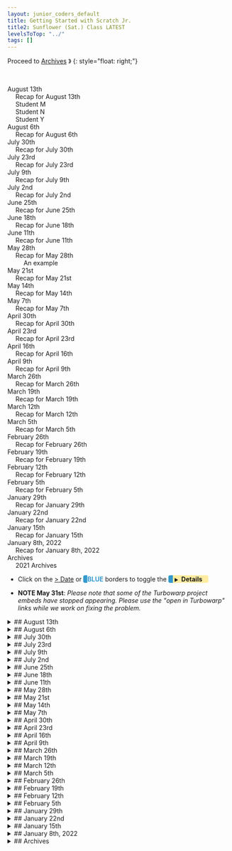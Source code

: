 ```yaml
---
layout: junior_coders_default
title: Getting Started with Scratch Jr.
title2: Sunflower (Sat.) Class LATEST
levelsToTop: "../"
tags: []
---
```


Proceed to [Archives](./SunflowerClassNotes-Archives2021.html) 》 
{: style="float: right;"}

<br clear="both">

<div id="toc">

<!-- TOC -->

* [August 13th](#august-13th)
  * [Recap for August 13th](#recap-for-august-13th)
  * [Student M](#student-m)
  * [Student N](#student-n)
  * [Student Y](#student-y)
* [August 6th](#august-6th)
  * [Recap for August 6th](#recap-for-august-6th)
* [July 30th](#july-30th)
  * [Recap for July 30th](#recap-for-july-30th)
* [July 23rd](#july-23rd)
  * [Recap for July 23rd](#recap-for-july-23rd)
* [July 9th](#july-9th)
  * [Recap for  July 9th](#recap-for--july-9th)
* [July 2nd](#july-2nd)
  * [Recap for July 2nd](#recap-for-july-2nd)
* [June 25th](#june-25th)
  * [Recap for June 25th](#recap-for-june-25th)
* [June 18th](#june-18th)
  * [Recap for June 18th](#recap-for-june-18th)
* [June 11th](#june-11th)
  * [Recap for June 11th](#recap-for-june-11th)
* [May 28th](#may-28th)
  * [Recap for May 28th](#recap-for-may-28th)
    * [An example](#an-example)
* [May 21st](#may-21st)
  * [Recap for May 21st](#recap-for-may-21st)
* [May 14th](#may-14th)
  * [Recap for May 14th](#recap-for-may-14th)
* [May 7th](#may-7th)
  * [Recap for May 7th](#recap-for-may-7th)
* [April 30th](#april-30th)
  * [Recap for April 30th](#recap-for-april-30th)
* [April 23rd](#april-23rd)
  * [Recap for April 23rd](#recap-for-april-23rd)
* [April 16th](#april-16th)
  * [Recap for April 16th](#recap-for-april-16th)
* [April 9th](#april-9th)
  * [Recap for April 9th](#recap-for-april-9th)
* [March 26th](#march-26th)
  * [Recap for March 26th](#recap-for-march-26th)
* [March 19th](#march-19th)
  * [Recap for March 19th](#recap-for-march-19th)
* [March 12th](#march-12th)
  * [Recap for March 12th](#recap-for-march-12th)
* [March 5th](#march-5th)
  * [Recap for March 5th](#recap-for-march-5th)
* [February 26th](#february-26th)
  * [Recap for February 26th](#recap-for-february-26th)
* [February 19th](#february-19th)
  * [Recap for February 19th](#recap-for-february-19th)
* [February 12th](#february-12th)
  * [Recap for February 12th](#recap-for-february-12th)
* [February 5th](#february-5th)
  * [Recap for February 5th](#recap-for-february-5th)
* [January 29th](#january-29th)
  * [Recap for January 29th](#recap-for-january-29th)
* [January 22nd](#january-22nd)
  * [Recap for January 22nd](#recap-for-january-22nd)
* [January 15th](#january-15th)
  * [Recap for January 15th](#recap-for-january-15th)
* [January 8th, 2022](#january-8th-2022)
  * [Recap for January 8th, 2022](#recap-for-january-8th-2022)
* [Archives](#archives)
  * [2021 Archives](#2021-archives)

<!-- /TOC -->

</div>



-   Click on the [> Date]() or <span style="color: #3399cc;  border-left: 9px solid #3399cc!important;border-radius: 4px 4px; font-weight: bold">BLUE</span> borders to toggle the <span style="background-color:#ffeca0; border-left: 10px solid #3399cc !important;border-radius: 4px 4px;"><b> &nbsp;<span style="font-size: 70%">▶︎</span>&nbsp;&nbsp;Details&nbsp;&nbsp;&nbsp;&nbsp;</b></span>

* **NOTE May 31st**: *Please note that some of the Turbowarp project embeds have stopped appearing. Please use the "open in Turbowarp" links while we work on fixing the problem.*


<details markdown=1>
<summary markdown=1>## August 13th
</summary>

## August 13th

### Recap for August 13th

### Student M
Following code I suggested to him, Student M worked hard on creating his Earth Project. Though he may not understand all of the code, having him put the code in himself familiarizes him with the blocks and GUI, and his understanding is growing.



* He added broadcast and waits for:
  * initialize 
  * get initialize values
  * show initial game screen
  * start game


```
when @greenFlag clicked
broadcast [initialize v] and wait
broadcast [get initial values v] and wait
broadcast [show initial game screen v] and wait
broadcast [start game v] and wait
```
{: .msb} 

* He created a new draw routine. This replaces the old one because using if mouse down is better than if not mouse down. We also made it draw only on left part of screen

```
when I receive [start game v]
set pen size to (10)
forever
    if <(CURRENT BUTTON) = [1]> then
        if <<mouse down?> and <(mouse x) < [120]>> then
            go to [mouse-pointer v]
            pen down
            repeat until <not <<mouse down?> and <(mouse x) < [120]>>>
                go to [mouse-pointer v]
            end
            pen up
        end
    end
end
```
{: .msb} 




* Lastly, we initialized the variables that will store how much drawing has been done in each quadrant of the screen. 

```
when I receive [initialize v]
hide variable [CURRENT BUTTON v]
set [CURRENT BUTTON v] to [0]
set [DRAWN v] to [0]
set [QUAD1 v] to [0]
set [QUAD1 FULL v] to [0]
set [QUAD2 v] to [0]
set [QUAD2 FULL v] to [0]
set [QUAD3 v] to [0]
set [QUAD3 FULL v] to [0]
set [QUAD4 v] to [0]
set [QUAD4 FULL v] to [0]
set [RESULT v] to [0]
```
{: .msb} 

{% include zakviewer.html Name="2022-08-13 Earth" ID="https://scratch.mit.edu/projects/718111243/" caption="" %}


### Student N




{% include zakviewer.html Name="2022-08-13 Flappy Abu with instructions" ID="https://scratch.mit.edu/projects/712848541/" caption="Student N finished adding code for his pipes. Now they disappear when we reach the end of the screen. He also added a game over routine." %}

### Student Y

{% include zakviewer.html Name="2022-08-13 Untitled-239" ID="https://scratch.mit.edu/projects/719819087/" caption="
Student Y was stuck because his bullets wouldn't stop when he stoppped pressing the space bar. We fixed it by adding a wait until not space key pressed, and it worked like a charm. He spend the rest of class looking for and creating characters to add for his project.

```
when [space v] key pressed
create clone of [myself v]
wait until <not <key [space v] pressed?>>
broadcast [delete clone v]

when I receive [delete clone v]
delete this clone
```
{: .msb}

<span>" %}


</details>

<details markdown=1>
<summary markdown=1>## August 6th
</summary>

## August 6th

### Recap for August 6th

Student M and I did futher troubleshooting of his Showcase Earth project. 

{% include imgur.html title="" ID="https://i.imgur.com/aNNDuyr.png" caption="His main task today was to break up the earth sprite into sections. I showed him a trick involving covering the earth costume earth in squares (the purple costume) and selectively deleting one part at a time, then using a bitmap fill to erase the squares, leaving only the chosen section behind." width="" height="" spacer="" %}

Student Y started a new potential showcase project. He made a storyboard and we talked about some of the details. He began coding and I showed him how to make the bullets go to the end of the gun and fire in the right direction. 

{% include imgur.html title="" ID="https://i.imgur.com/gsLfkOX.png" caption="This involved learning about rotation styles as well using some go to, sensing, and movement blocks to get them pointing in the right direction." width="" height="" spacer="" %}

</details>

<details markdown=1>
<summary markdown=1>## July 30th
</summary>

## July 30th

### Recap for July 30th

{% include zakviewer.html Name="2022 8 2 Untitled-55 on Scratch" ID="https://scratch.mit.edu/projects/718111243/" caption="Student M and I discussed his project for the Fall Showcase and he came up with an idea about destroying the Earth with various tools. He then coded a mockup, where you can 'slice' the Earth by pressing the mouse down and dragging across the earth. He worked hard and for him this was a good introduction to using the pen tool." %}




</details>


<details markdown=1>
<summary markdown=1>## July 23rd
</summary>

## July 23rd 

### Recap for July 23rd


{% include zakviewer.html Name="2022-07-27 Untitled-139 on Scratch" ID="https://scratch.mit.edu/projects/592280068/" caption="Student Y began making project about going to school have haiving to. Cleverly he also added a timer that is triggered my 5 seconds increments the timer." %}


{% include zakviewer.html Name="2022-07-27 Untitled-54 on Scratch" ID="https://scratch.mit.edu/projects/716423763/" caption="Student M began working on a Demon Slayer themed fighting game. He imported and drew some characters and we talked about how the game would work." %}


{% include zakviewer.html Name="2022-07-27 2022 07 09 Flappy Abu with instructions on Scratch" ID="https://scratch.mit.edu/projects/712848541/" caption="Student N made the moving pipes for his Flappy Abu project based on the template code I gave him. He invented some clever pipes for the project.  " %}

{% include zakviewer.html Name="2022-07-27 Untitled-117 on Scratch" ID="https://scratch.mit.edu/projects/716424622/" caption="Student N also played around with Motion and Looks blocks to make this cute project." %}




</details>




<details markdown=1>
<summary markdown=1>## July 9th
</summary>

## July 9th

### Recap for  July 9th


Today students worked on their individual projects.

Templates
  : After designing their projects last week, this week I gave them text templates to follow. These templates consist of instructions for coding their project, such as: 

```
when I receive [start v]
wait (1) seconds
repeat (10)
    change size by (-9)
end
```

which they read and convert into code:

```
when I receive [start v]
wait (1) seconds
repeat (10)
    change size by (-9)
end
```
{: .msb}

After some trial and error the kids this week demonstrated that they are beginning to understand this process and are becoming familiar with the various blocks and their locations, even if they don't fully understand how to use them. As the project is further developed though they will begin to understand what the actual function of each block is. 

Demos
  : The projects are still being finished, but below are samples of the end goal. Student N and A are making essentially the same game, Flappy Bird type games. Their templates are almost identical. Today they coded the up and down movement of their main character, but there are some mistakes we need to fix. Student M is making a "Cannonball" project.

* Student N
{% include zakviewer.html Name="2022 07 09 Student N Flappy Abu" ID="https://scratch.mit.edu/projects/712796107/" caption="In Student N's case the main character is falling as objects come to him from the right." %}

* Student Y 
{% include zakviewer.html Name="2022 7 10 rocket with directions" ID="https://scratch.mit.edu/projects/712848890/" caption="Student A is controlling his ship to shoot at objects coming from the left. " %}

* Student M
{% include zakviewer.html Name="2022 7 10 Cannon" ID="https://scratch.mit.edu/projects/712860478/" caption="Today Student M coded 'markers' that come out of the cannon, showing the path of the cannonball." %}





</details>




<details markdown=1>
<summary markdown=1>## July 2nd
</summary>

## July 2nd

### Recap for July 2nd


  
{% include zakviewer.html Name="2022-07-04 Scratch Project on Scratch" ID="https://scratch.mit.edu/projects/711043289/" caption="Student M wanted to make a Cannonball remix. and he started to make characters for it. Chose some kimetsu no yaiba characters and removed the background using pixlr. We imported a gif of a 'special technique' for the character to use. To go to the next step, I walked him through the steps of making a storyboard." %}

{% include imgur.html title="" ID="https://i.imgur.com/aGvWbbD.png" caption="I showed him how to create animation using repeat and next costume. " width="" height="" spacer="" %}


{% include zakviewer.html Name="2022-07-02 Flappy Abu" ID="https://scratch.mit.edu/projects/706813485/" caption="Student N started to make a flappy Abu project. He started to write a storyboard for it and we discussed how the project would behave." %}

{% include zakviewer.html Name="2022-07-04 Untitled-112 on Scratch" ID="https://scratch.mit.edu/projects/711035320/" caption="This is a part of another project He and Student Y both started. I also helped him center his costume so the rotation would work on this project. (press right arrow)" %}

{% include zakviewer.html Name="2022-07-04 Untitled-227 on Scratch" ID="https://scratch.mit.edu/projects/711034916/" caption="This is student Y's version." %}

Student Y made a storyboard for his game

{% include zakviewer.html Name="2022-07-04 rocket on Scratch" ID="https://scratch.mit.edu/projects/694288327/" caption="Student Y made the beginnings of a space shooter game. We also made a storyboard for it." %}


{% include imgur.html title="" ID="https://i.imgur.com/zHedVvG.jpg"  caption="" width="" height="" spacer="" %}

{% include imgur.html title="" ID="https://i.imgur.com/hOPrLO2.jpg" caption="" width="" height="" spacer="" %}

{% include imgur.html title="" ID="https://i.imgur.com/mtlUTND.jpg" caption="" width="" height="" spacer="" %}




</details>





<details markdown=1>
<summary markdown=1>## June 25th
</summary>

## June 25th

### Recap for June 25th


{% include zakviewer.html Name="2022 06 25 Student Y fighting game" ID="https://scratch.mit.edu/projects/709947473/" caption=" Student Y made quite a bit of progress in his fighting game this week. He learned how to use the 'key pressed - key pressed' trick to make characters move:

```
change y by ((10) * (<key [up arrow v] pressed?> - <key [down arrow v] pressed?>))
```
{: .msb} 



We also added a simple form of gravity.

```
if <touching [g v]?> then
    switch costume to [costume1 v]
    repeat until <not <touching [g v]?>>
        change y by (1)
    end
end
```
{: .msb} 


```
if <touching [g v]?> then
        switch costume to [costume1 v]
    end
    pull up ::custom
end
```
{: .msb} 


He used traditional when left arrow blocks to change the costumes:

```
when [left arrow v] key pressed
switch costume to [costume5 v]

when [up arrow v] key pressed
switch costume to [costume2 v]

when [down arrow v] key pressed
switch costume to [costume3 v]

when [right arrow v] key pressed
switch costume to [costume4 v]
```
{: .msb} 


<span>" %}
 

{% include zakviewer.html Name="2022-06-29 Untitled-53 on Scratch" ID="https://scratch.mit.edu/projects/708984622/" caption="Student M struggled to come up with a project idea, but in the end settled for modifying an FNF style music game. Hopefully he will continue it next week." %}

 {% include zakviewer.html Name="2022-06-25 Student N Fighting" ID="https://scratch.mit.edu/projects/706614788/" caption="Student N Continued work on his fighting game. He continues to demonstrate mastery of using broadcasts to initiate actions and even chaining broadasts. Interestingly he made one character speak by using the costumes instead of a say block. This allows for more artistic effects." %}
 
 
</details>


<details markdown=1>
<summary markdown=1>## June 18th
</summary>

## June 18th

### Recap for June 18th

The students came in very excited today discussing a new idea for an adventure project. It took on many forms.

{% include zakviewer.html Name="2022 6 18 Student N Super Animals Demo on Scratch" ID="https://scratch.mit.edu/projects/706788481/" caption="Studnet N's version is called 'Super Animals Demo'. One area he needed helped with was making the play button flash. After adding waits he spend some time adjusting it to look just right. " %}

{% include zakviewer.html Name="2022-06-18 Student Y" ID="https://scratch.mit.edu/projects/639424698/" caption="StudentY's challenge was making his superhero fly. He added when arrow clicked blocks, but then he found that the costume changed in size in each direction. This was because his sprites were different sizes. I showed him how to resize a sprite: we set up a hit box exactly the size of the superhero's body, and then we used onion-skinning and the alt key to resize each costume so it fit inside the hitbox." %}

{% include zakviewer.html Name="2022-06-17 Student M " ID="https://scratch.mit.edu/projects/706614887/" caption="Student M worked on making the background change when the play key was pressed using the switch backdrop block." %}

{% include zakviewer.html Name="2022-06-19 Untitled-51 on Scratch" ID="https://scratch.mit.edu/projects/706630382/" caption="He also worked on what I believe will be his title screen." %}


Student S finished her Mother-Daughter story. She became very good at using the wait block to make events happen at the right time, and also at using the grid to control how far characters move and also and setting up the block sequence so that actions take place in the right order.


</details>


<details markdown=1>
<summary markdown=1>## June 11th
</summary>

## June 11th

### Recap for June 11th

Student Y and N made a Find the Mistakes project toghether. They made the basic project by themselves, including the play button and creating and showing the basic images. 


{% include zakviewer.html Name="2022-06-12 Untitled-221" ID="https://scratch.mit.edu/projects/703961218/" caption="He I showed him how to make separate sprites for the mistakes to detect the clicks. He added text-to-speech effects." %}

{% include zakviewer.html Name="2022-06-12 Untitled-106 on Scratch" ID="https://scratch.mit.edu/projects/703961339/" caption="He also included text to speech." %}



Student M said he was feeling tired and mostly played games and worked a little on some old projects of his, though I am not sure which.


</details>



<details markdown=1>
<summary markdown=1>## May 28th
</summary>

## May 28th



### Recap for May 28th

Today students continued their projects from last week. Again I provided a template for the kids to follow. One goal was for them to be able to translate the description of the block into the actual block, for example:

* creating the variables (of the right type, for all sprites or this sprite only) when these don't exist
* using operators to create complex conditionals like `< < (variable) > (0) > or < (variable) < (0) > >`{: .msb} for if, repeat, and wait until blocks
* creating and calling custom blocks

Using a template allows me to give them a basic familiarity with the form and implemetation of different blocks even as they have yet to fully understand their function.

#### An example

```
when I start as a clone
code: [custom: choose, show order and time]::custom
 choose, show order and time::custom
code: [glide 2 secs to 0 50]::custom
glide (2) secs to x: (0) y: (50)
code: [custom: start clock]::custom
 start clock::custom
code: [wait until < < {CLOCK} < 0> or <{order filled} > 0 > >]::custom
wait until <<(CLOCK) < [0]> or <(order filled) > [0]>>
code:  [custom:  either time's up or order flled go home]::custom
  either time's up or order flled go home::custom
code:  [set {ORDER FINISHED} to 1]::custom
set [ORDER FINISHED v] to [1]
code:  [delete this clone]::custom
delete this clone
```
{: .msb}

{% include zakviewer.html Name="Student N Restaurant Game 2022 05 28 on Scratch" ID="https://scratch.mit.edu/projects/690420508/" caption="" %}

{% include zakviewer.html Name="Student Y Restaurant game 2022 05 28" ID="https://scratch.mit.edu/projects/697770006/" caption="" %}

{% include zakviewer.html Name="Student M Minecraft Clicker" ID="https://scratch.mit.edu/projects/686601606/" caption="" %}

</details>



<details markdown=1>
<summary markdown=1>## May 21st
</summary>

## May 21st

### Recap for May 21st

Today kids did a great job and made lots of progress, especially in perseverance when faced with challenges or failed attempts. The goal at this point is more to give them basic familiarity with a range of blocks and concepts and finding and setting up blocks, even if they are not fully grasping every concept. They are mostly still following my lead.  That said, they have been moving more quickly lately and are gaining comfort and ease with the scratch user interface. 

Today I showed the students how to resize their costumes. One concept for them to grasp was that dragging a corner/side changes the size keeping the opposite corner/side fixed. Using the alt key keeps the center fixed. I also gave them a first taste of creating and working with lists, and about the difference between for this sprite only and for all sprites for variables and lists.


{% include zakviewer.html Name="2022-05-21 Student N" ID="https://scratch.mit.edu/projects/690420508/" caption="Student N was able to reach the stage where his menu items (apple, cake, etc.) appear on the counter." %}

{% include zakviewer.html Name="2022-05-21 Student Y" ID="https://scratch.mit.edu/projects/686601452/" caption="Student Y still needs to fill his lists for the project to work." %}


{% include imgur.html title="" ID="https://i.imgur.com/dREL1eR.png" caption="With Student M I gave him a brief description of each block (red), and he filled it in. This method worked well with him, and he was relatively diligent in making progress." width="" height="" spacer="" %}


{% include zakviewer.html Name="2022-05-21 Minecraft Clicker" ID="https://scratch.mit.edu/projects/686601606/" caption="Today he mostly added variables that will be used later." %}

</details>


<details markdown=1>
<summary markdown=1>## May 14th
</summary>

## May 14th

### Recap for May 14th




{% include imgur.html title="" ID="https://i.imgur.com/9xBdEHB.png" caption="Students Y and N began work on a restaurant project. They initialized the project, added a list with a menu of the possible orders, and began working on making the customer come out. They stayed focused and soon they will have an initial working project." width="" height="" spacer="" %}


{% include zakviewer.html Name="2022-05-14 Student Y" ID="https://scratch.mit.edu/projects/686601452/" caption="" %}

{% include zakviewer.html Name="2022-05-14 Student N" ID="https://scratch.mit.edu/projects/690420508/" caption="" %}


{% include imgur.html title="" ID="https://i.imgur.com/hhDt4Ny.png" caption="Using a pick random block, Student M made a different minecraft block appear each time we start the project. " width="" height="" spacer="" %}



{% include zakviewer.html Name="2022-05-14 Untitled-48 on Scratch" ID="https://scratch.mit.edu/projects/686601606/" caption="This will be the start of a Minecraft Clicker game." %}

</details>

<details markdown=1>
<summary markdown=1>## May 7th
</summary>

## May 7th

### Recap for May 7th

Today was a fun day. First it was new project day, and each kid came up with their own next project ideas, starting with storyboards. Then the kids were in a playful mood, so we played some blindfold games that teach coding concepts about sending messages, program logic, and sensing.

{% include zakviewer.html Name="2022-05-07 Ghost catch" ID="https://scratch.mit.edu/projects/654714163/" caption="Student N finished this project last week, but today he shared the project, and wrote instructions and project notes for it. This represents the final steps of project completion, and he did a great job with this project. He is really beginning to grasp the full picture. He also began working on his next project, but he has not shared the details with me." %}


{% include imgur.html title="Mincraft Clicker" ID="https://i.imgur.com/wgu5Rk2.jpg" caption="Student M is working on a minecraft clicker.In this game, various blocks appear and the player must click them using various tools." width="" height="" spacer="" %}

{% include zakviewer.html Name="2022-05-07 Untitled-48" ID="https://scratch.mit.edu/projects/686601606/" caption="He began coding by getting images from the internet, converting webp to jpg files, and initialize them to start at the right size and position. A lot of work and great progress!" %}

{% include imgur.html title="" ID="https://i.imgur.com/vhZH79U.jpg" caption="Student Y has a detailed storyboard, including opening screen (top left), choosing a section (middle), and game play areas (bottom)." width="" height="" spacer="" %}


{% include zakviewer.html Name="2022-05-07 Student Y" ID="https://scratch.mit.edu/projects/686601452/" caption="He began his project by getting characters from the internet as well as drawing his own." %}


</details>


<details markdown=1>
<summary markdown=1>## April 30th
</summary>

## April 30th

### Recap for April 30th


{% include zakviewer.html Name="2022-05-01 Demon Clones" ID="https://scratch.mit.edu/projects/666234366/" caption="Student M finished the last steps to converting his project to using clones. " %}

{% include imgur.html title="" ID="https://i.imgur.com/D7cnKBN.png" caption=" I showed him the code for the top 5 clones, and then I challenged him to make the bottom 4. He needed help understanding how to use the go to block, and we talked about how to figure out the x and y values based onn values we know." width="" height="" spacer="" %}

{% include imgur.html title="" ID="https://i.imgur.com/86TKzM1.png" caption="We still had the old blocks showing, though" width="" height="" spacer="" %}

{% include imgur.html title="" ID="https://i.imgur.com/CiYmCgB.png" caption="So, lastly, we hid the old blocks so they didn't show." width="" height="" spacer="" %}




</details>


<details markdown=1>
<summary markdown=1>## April 23rd
</summary>

## April 23rd

### Recap for April 23rd

{% include zakviewer.html Name="2022 4 24 Ghost Catch" ID="https://scratch.mit.edu/projects/654714163/" caption="Student N added another ghost to his Ghost Catch project. He duplicated the ghost and then after a little troubleshooting we figured out he needed too change some of the names of the messages to avoid duplication. He completed his quarterly evaluation." %}

{% include zakviewer.html Name="Explosion" ID="https://scratch.mit.edu/projects/679551875/" caption="Student Y  made tentative drafts of several project ideas, but eventually settled on creating an original animation with several characters and an exploding bomb. " %}

Student N decided to explore minecraft today, and said he would return to his main project next week.

{% include zakviewer.html Name="simple 3D shooter remix remix" ID="https://scratch.mit.edu/projects/679545242/" caption="" %}


</details>



<details markdown=1>
<summary markdown=1>## April 16th
</summary>

## April 16th

### Recap for April 16th

{% include zakviewer.html Name="2022-04-17 Ghost Catch 2022 04 16" ID="https://scratch.mit.edu/projects/676693100/" caption="Student N added a new section to his Ghost Catch Game. He created a pets button and he added a button that makes a random pet appear from behind a door." %}

{% include imgur.html title="" ID="https://i.imgur.com/9uolX6J.png" caption="I showed him how to make the animal fade in with a ghost effect block" width="" height="" spacer="" %}


{% include zakviewer.html Name="2022-04-16 student M Demon Game" ID="https://scratch.mit.edu/projects/676697331/" caption="Student M made a new character appear after the main demon is chosen. " %}

{% include imgur.html title="" ID="https://i.imgur.com/vTWRL1q.png" caption="He used broadcast and receive blocks, and mastered moving the character into various desired position to automatically create the go to and glide blocks he needed. " width="" height="" spacer="" %}


Student Y was unsatisfied with the project he had begun last week. His main task today was to find a project. After considering making a boxing project, then a horse racing project, at the end of class he decided to try making a maze.

{% include imgur.html title="" ID="./../../../junior_coders/Overview/images/DragonMaze.png" caption="I reviewed with him the steps in making a line maze" width="" height="" spacer="" %}

{% include imgur.html title="" ID="https://i.imgur.com/tJykOLL.png" caption="and making a regular maze from a simple line maze." width="" height="" spacer="" %}

Student H said he spent a little time on a project today. He is very eager to make a 3D game, but knows it is difficult. I told him that if he sticks with it and spends a little more project time each week, I will help him make a 3d shooting project. 

</details>


<details markdown=1>
<summary markdown=1>## April 9th
</summary>

## April 9th

### Recap for April 9th


{% include zakviewer.html Name="2022-04-10 student m 3 15 fixed remix copy" ID="https://scratch.mit.edu/projects/673737802/" caption="Student M made some adjustments to his game. He centered all the character costumes to make it easier to control the characters. Then I shared some code with him to use clones to make all the buttons appear. This allowed him to delete useless sprites, and it will be easier to code from now on. " %}

{% include zakviewer.html Name="2022-04-10 bakemon" ID="https://scratch.mit.edu/projects/632523768/" caption="Student Y began working on a Pokemon themed game. I helped him use the paint editor to make changes to his sprites." %}


{% include zakviewer.html Name="2022-04-10 Untitled-103 " ID="https://scratch.mit.edu/projects/654714163/" caption="studen N posed an interesting problem. He wanted to glide to random positions at least 200 away from Abu. But we can't tell how far away the random position is until we move there. How to solve this problem?" %}


{% include imgur.html title="" ID="https://i.imgur.com/AQ5Trpm.png" caption="First we made a ball sprite that finds a new random position that is far away from Abu. This sprite is hidden and can move without us seeing it or the Ghost moving. Once it has found a good position, then the ghost can move there." width="" height="" spacer="" %}

{% include imgur.html title="" ID="https://i.imgur.com/tKI6lhn.png" caption="Thus, in the main game loop (ca), the ghost tells the ball go to a random position far away from Abu, then we glide slowly to this position. Since the ball is hidden, it looks like we are gliding to a random position." width="" height="" spacer="" %}

{% include imgur.html title="" ID="https://i.imgur.com/3rzTR5j.png" caption="Lastly, we added a score and speed control, so the game gets a bit harder as we play." width="" height="" spacer="" %}


</details>



<details markdown=1>
<summary markdown=1>## March 26th
</summary>

## March 26th

### Recap for March 26th

Demons
  : Today I worked closely with student M to upgrade his Demon project. 

{% include imgur.html title="" ID="https://i.imgur.com/KWPTNuZ.png" caption="First I slightly rewrote his code to use the broadcast and wait model." width="" height="" spacer="" %}

{% include imgur.html title="" ID="https://i.imgur.com/MH4Osip.png" caption="Then we made all the Demons disappear once we have selected one. I also showed him how to use a variable to keep the one we clicked showing. " width="" height="" spacer="" %}


{% include imgur.html title="" ID="https://i.imgur.com/NDT7LgH.png" caption="Given his project goals, it turns out he would have to copy any changes into each of his 9 demons. I gave him a choice of slowly collecting his costumes now, to make his future code easier, or keeping things as they are now, but creating difficulties later. " width="" height="" spacer="" %}


{% include imgur.html title="" ID="https://i.imgur.com/2hoYe1g.png" caption="He chose the first and I showed him how to collect his demon costumes into one sprite (Demons), a slightly time consuming process." width="100px" height="" spacer="" %}

{% include zakviewer.html Name="2022-03-26 student m 3 26 fixed" ID="https://scratch.mit.edu/projects/666229325/" caption="" %}

Sunglasses
  : Student H1 worked independently to create a "Chase the Glasses Game". 
  
{% include zakviewer.html Name="2022-03-28 looking for eyeglasses" ID="https://scratch.mit.edu/projects/553913239/" caption="The project uses when arrow clicked blocks to let a funny cat chase a pair of sunglasses.This game showed progress and independent learning compared to his other previous projects. " %}
  
Bowser
  : Student H2 continued working on his Bowser ScratchJr. project. He posed several challenges.

{% include imgur.html title="" ID="https://i.imgur.com/gaBAC3x.png" caption="I helped him make Bowser fall until he hit the platform." width="" height="" spacer="" %}

{% include imgur.html title="" ID="https://i.imgur.com/KcSTS2H.png" caption="We used a bump block to detect the touch, and a stop block to stop the downward motion and turn it into upward motion. " width="" height="" spacer="" %}

In ScratchJr. this is only partly possible, because it only detects it the first time through the loop. In Scratch this can be programmed quite efficiently. He is asking the right kinds of questions to move on to the next level. After that he made Bowser float above a bridge, reusing code from another previous project. 



</details>


<details markdown=1>
<summary markdown=1>## March 19th
</summary>

## March 19th

### Recap for March 19th


{% include zakviewer.html Name="2022-03-21 Untitled-103" ID="https://scratch.mit.edu/projects/654714163/" caption="Student N continued working on his Ghost Catch Game. He made it so that if you click the ghost, his hands go up and music plays." %}

{% include imgur.html title="" ID="https://i.imgur.com/wyNzDIB.png" caption="Today's focus was using conditions, like if distance to abu > 200, or if touching DOT or touching Ghost. His eye lit up when he realized the difference between and and or!" width="" height="" spacer="" %}


{% include zakviewer.html Name="2022-03-21 2022 03 15 BEYBELADE" ID="https://scratch.mit.edu/projects/662923239/" caption="Student Y made great progress on his beyblade  project. He got his four blades, and together we coded the opening screen and the transition to the choose blade screen." %}


{% include zakviewer.html Name="2022-03-21 Smash Bros" ID="https://scratch.mit.edu/projects/658672335/" caption="Student M completed his array of characters for his Smash Brothers Project, and began making the transition to the main screen." %}


</details>





<details markdown=1>
<summary markdown=1>## March 12th
</summary>

## March 12th



### Recap for March 12th
Today I shared with the kids a collaborative project idea made by  the monday group. I showed them the original collaboration steps, and the final product. Then we quickly make our own collaborative project idea. 

At the end of class, I showed them a quick mockup of how the project would look.

{% include zakviewer.html Name="2022-03-12 Collaborative Project" ID="https://scratch.mit.edu/projects/658675972/" caption="" %}


Student Y changed his mind a few times about what project he wanted to make, giving up on the project he storyboard from last week. On the 3rt try he found something he really liked, Blade themed fighter project, and we walked through the storyboard process together. We put labels on the characters, and described the action and I helped him write them as steps in the storyboard. The result is a very detailed description of an interesting project. 


Student N ghost project had changed a bit since he storyboarded it, and while his computer was updating we walked through making a new storyboard, emphasizing adding descriptions to each frame for the action. 

Student M continued working on his storyboarded Ghost Bassters project, mostly gathering characters for it. Also, inspired by the class collaborative project, he made this interesting project.

{% include zakviewer.html Name="2022-03-15 CRAZY" ID="https://scratch.mit.edu/projects/550356223/" caption="" %}

Student H continued pushing the envelope while working on his excellent Mario/Bowser project. His coding challenge was that he came across a rare situation where a bump block only triggers once. This is because technically you should put a red stop block at the end of stacks, but in most cases scratchJr. runs fine without it. In fact, this is the first time I have ever seen it affect a project. 


Today's KID'S FAVORITE:

 {% include zakviewer.html Name="2022-03-13 [GAME] Skiing Panda" ID="https://scratch.mit.edu/projects/655951144" caption="" %} 


</details>

<details markdown=1>
<summary markdown=1>## March 5th
</summary>

## March 5th

### Recap for March 5th

Scratch
  : Today Students worked on their Storyboards. 

{% include niceimage-galleryNoTableweserveGifsNoLink.html folder="/images/2022-03-05-Scratch/" %}

When the storyboards were complete enough they began working on the first frames of their storyboards.


{% include zakviewer.html Name="2022-03-05 Untitled-196" ID="https://scratch.mit.edu/projects/654710710/" caption="Student Y originally made a background with 4 parts, but to make his game work he needed to make individual sprites that will be clicked to start the game." %}


{% include zakviewer.html Name="2022-03-05 Untitled-42" ID="https://scratch.mit.edu/projects/654715137/" caption="Student M began filling out the parts of the first frame of his storyboard." %}

{% include imgur.html title="" ID="https://i.imgur.com/oNPFVfK.png" caption="Student H created a routine that made the ghost go to 3 random position, then try to hit Abu with a purple dot." width="" height="" spacer="" %}

{% include zakviewer.html Name="2022-03-05 Untitled-99" ID="https://scratch.mit.edu/projects/654714163/" caption="He also made a target that followed the mouse." %}

ScratchJr.
  : Student H and I reviewed his homework, the storyboard for his Mario Project. He added some labels to better explain the story.

{% include niceimage-galleryNoTableweserveGifsNoLink.html folder="/images/2022-03-05-ScratchJr/" %}

He began working on the project. I showed him how to change the dimensions of the pistons so they could up and down without showing at the top.Then we used messages to make mario go back when hit by the first piston, but die when hit by the second piston. We tried to hide Mario when he fell, but realized that this would trigger a bump block. ALl in all a great job problem solving and learning about the limitations of SratchJr. 


</details>



<details markdown=1>
<summary markdown=1>## February 26th
</summary>

## February 26th

### Recap for February 26th

Today the class began a new Project Cycle/Contest. We reinforced expectations for class time and looked at the parts of Project Checklist/Storyboard for the Cycle.

{% include zakviewer.html Name="2022-02-27 2022 02 Project Cycle Challenges" ID="https://scratch.mit.edu/projects/650291488/" caption="We reviewed the the full project cycle. First we discussed the Cycle Grading Scheme. Next we see how class time will be structured in the Cycle. This is only a slight modification of our current scheme. We
then reviewed the Project Checklist/Storyboard." %}

We made titles and talked about the goals of our projects. Then we looked at some example [Storyboards](./../lessons/Storyboards.html), and the homework for next week is to think about the storyboard for your project. This is the crucial step and we will work on it slowly next week.

{% include niceimage-galleryNoTableweserveGifsNoLink.html folder="/images/2022-02-26/" %}

Points awarded
  : I began awarding bonus points for their work today. All the students, collectively have to get above 70 for the class to win the contest. 

| Student   |  Pts.  | Part | Reason                                           |
| --------- | ------ | ---- | ------------------------------------------------ |
| Student H |   3    | 1-3  | Nice goals, good goals and writing, and patience |
| Student M |   1    | 1    | Nice Name, title, Drawing                        |
| Student M |   0.5  | 2    | Wrote a lot                                      |
| Student M |   0.5  | 3    | 3 characters with names                          |
| Student M |   1    |      | Participation, Listening, Following Directions   |
| Student N |   1    |      | Participation, Listening, Following Directions   |
| Student N |   1    | 1    | Nice Title                                       |
| Student N |   0.5  | 2    | Good English                                     |
| Student N |   0.5  | 3    | Characters and Objects                           |
| Student Y |   1    |      | Participation, Listening, Following Directions   |
| Student Y |   1    | 1    | Nice Title                                       |
| Student Y |   0.5  | 2    | Clear Goals                                      |
| Student Y |   0.5  | 3    | Interesting Goals                                |



</details>




<details markdown=1>
<summary markdown=1>## February 19th
</summary>

## February 19th

### Recap for February 19th

Some absent kids today, but for those that were here: 


{% include zakviewer.html Name="2022-02-21 looking for eyeglasses" ID="https://scratch.mit.edu/projects/553913239/" caption="Though he spent most of the class playing Scratch games, in the end Student H1 made this simple program that keeps score of how many times you touch the sunglasses. " %}

{% include zakviewer.html Name="2022-02-21 Untitled-39" ID="https://scratch.mit.edu/projects/643238190/" caption="Student M continued his basketball project using glide blocks and various when key pressed blocks (space, up arrow, down arrow, a) to control the baskteball." %}


Student H2 finished the first screen of his BootUp "Naughty wizard project". As an exercise in controllin the position of sprite during a screen transition, I then gave him a new situation for the second screen: Some people are on the beach and the wizard makes it become winter. He was able to complete this on his own and will probably go to a new BootUp project next week.

</details>


<details markdown=1>
<summary markdown=1>## February 12th
</summary>

## February 12th

### Recap for February 12th

Scratch
  : Today I assigned students a new assignment. The goal of the project is for student to demonstrate their creativity, skill, and recent progress in learning Scratch. Projects will be collected and showcased in the class notes. The Guidelines for this project (below) are aimed at developing concentration and focus, coding skills, as well as creativity and originality.

  : After reviewing the guidelines, the students began choosing and designing their projects.

{% include zakviewer.html Name="2022-02-12 Untitled-39 Student M" ID="https://scratch.mit.edu/projects/643238190/" caption="Student M chose a basketball project. In addition to procuring images and editing them to remove the backgrounds, he added code to make the basketball appear when the space key is pressed." %}


{% include zakviewer.html Name="Soccer Student Y" ID="https://scratch.mit.edu/projects/643221453/" caption="Student Y made great progress on a soccer game (not a baseball game, despite the background). He had a clear idea of how he wanted the game to start.  " %}

{% include imgur.html title="" ID="https://i.imgur.com/bNjmORu.png" caption="He made players for both sides, as well as a play button to start the project. " width="" height="" spacer="" %}

{% include imgur.html title="" ID="https://i.imgur.com/oGYwfRy.png" caption="This code makes the teams show up," width="" height="" spacer="" %}

{% include imgur.html title="" ID="https://i.imgur.com/XsxEfrv.png" caption=" and if you click the team, these teams disappear. A very good beginning sequence to a game." width="" height="" spacer="" %}



After the break, the students worked on various individual projects of their choice.

2022 Rubric 1 (Sunflower Class)
  : This is an *informal* set of *goals* for this project. The first rule is the most important as this particular class has difficulty seeing projects through to the end.

0.  - [ ] Once you have chosen a project, you may not change projects.
1.  - [ ] Work on this project from start of class to first break. 
2.  - [ ] Add at least  20 blocks each day.
3.  - [ ] Intro screen with Name of project.
4.  - [ ] Sprites must have meaningful names.  
5.  - [ ] Must broadcast messages. Messages must have meaningful names. You must have one message that goes to more than one sprite. 
6.  - [ ] There must be a score. 
7.  - [ ] You must ALL the blocks given in the [sample project](https://scratch.mit.edu/projects/643205095/). 
8.  - [ ] It must be appropriate.
9.  - [ ] You must work on it alone. It must be your own work. 
10. - [ ] I will give Bonus Points for effort, creativity, and completeness. You must collect a least 100 bonus points. I will take points away for lack of effort.
11. - [ ] I am the final judge.


Scratch Jr. 
  : Student H showed me his homework, wherein he made the player fall into a lake if he loses the game. Very clever. I showed him some video of projects from the Bootup Curriculum, and he began working on making the "Naughty Wizard" project. 

{% include youtubelazy.html Name="" videoID="VT3h4hkXQPk" %}


</details>

<details markdown=1>
<summary markdown=1>## February 5th
</summary>

## February 5th

### Recap for February 5th

{% include zakviewer.html Name="2022-02-05 House Student Y" ID="https://scratch.mit.edu/projects/639406892/" caption="Student Y started a Pokemon project on his own, but for some reason after making this initial screen decided to stop." %}


{% include imgur.html title="" ID="https://i.imgur.com/f7aqXzc.png" caption="Student Y then decided to make a platformer type game. He chose this character from a project called grey, and in the paint tool I taught him how to used the fill tool, and move layers forward and back. He then made costumes for the character in a variety of positions" width="150px;" height="" spacer="" %}


{% include zakviewer.html Name="2022-02-05 Grey Hero Student Y" ID="https://scratch.mit.edu/projects/639424698/" caption=" On his own he made the sprite move up, down, and stand using the up and down arrow and space keys. This is a nice beginning to a project." %}

{% include zakviewer.html Name="2022-02-05 Untitled-99" ID="https://scratch.mit.edu/projects/639406896/" caption="Student N made this Flying ghost project. He created a target, and I showed him how to make the target move with the cursor, and make the ghost disappear when clicked. " %}

{% include imgur.html title="" ID="https://i.imgur.com/nfAJrvn.png" caption="I showed him a simple routine for jumping using 2 repeat loops." width="150px;" height="" spacer="" %}

{% include zakviewer.html Name="2022-02-05 Dancing Dinos" ID="https://scratch.mit.edu/projects/639411610/" caption="In typical music-related style, Student M made this dance video on his own. It's a good beginning but I encouraged him to add more." %}


{% include imgur.html title="" ID="https://i.imgur.com/AOxxt7B.png" caption="It uses this simple dance loop." width="150px;" height="" spacer="" %}

{% include zakviewer.html Name="2022-02-05 Mouse Chase" ID="https://scratch.mit.edu/projects/639429165/" caption="Student H1 seemed mostly focused on playing games, but at the end of class he announced he had made this fun project while I wasn't looking. Good Job!!" %}

Scratch Jr. Minecraft Travel
  : Student H2 worked on a Minecraft inspired Travel Game. This game is an intro to the Pull-up technique used in platformer, where one character is falling, but hits a platform that pushes it back up using message blocks. He also learned the hidden sprite technique for detecting the bumps and causing reactions, such as Win Screens appearing. I also taught him how to take pictures using the camera tool so he could make his favorite Octonauts character the hero. He created a story for when the character dies which is his homework to code. 
</details>



<details markdown=1>
<summary markdown=1>## January 29th
</summary>

## January 29th

### Recap for January 29th

Today several students were out. One spent his time exploring various projects, which the other worked on a Math Quiz.

{% include zakviewer.html Name="2022 01 29 Quiz Game Student N" ID="https://scratch.mit.edu/projects/636268422/" caption="Student N made this original project mostly by himself. This project relies on  using broadcasts, show and hide, and say blocks. Each question answered correctly moves the Cat to the house." %}


</details>




<details markdown=1>
<summary markdown=1>## January 22nd
</summary>

## January 22nd

### Recap for January 22nd

In the first half, Students Y and M were eager to emulate the popular Monster Hunter game in Scratch. This is quite a challenge and they began by looking for characters they could use. Though they made start of it, I think they realized it would be a very difficult challenge but they seemed committed to doing a project together. At the end of class we talked about it together and we will try ot make an easy Minecraft project next time.


{% include zakviewer.html Name="2022-01-22 Untitled-175" ID="https://scratch.mit.edu/projects/632238103/" caption="Student Y chose some characters. I showed him how to remove backgrounds with pixlr, and he made a start/play button.  " %}

{% include zakviewer.html Name="2022-01-22 Untitled-36" ID="https://scratch.mit.edu/projects/625386751/" caption="Student M also made some changes to a spiderman project. Press a or space to see the effect." %}

Miraculous: Tales Of Ladybug & Cat Noir
  : Student K1 began making two projects based on the popular kids' show "Miraculous: Tales Of Ladybug & Cat Noir". She mentioned she wanted to make some kind of transition in the characters, but the idea is not fully developed.


{% include zakviewer.html Name="2022-01-23 Untitled-14" ID="https://scratch.mit.edu/projects/632256662/" caption="" %}

{% include zakviewer.html Name="2022-01-23 Untitled-3-2" ID="https://scratch.mit.edu/projects/581610998/" caption="" %}

Rocket Ship 
  : Student K1 worked on two project today.

{% include zakviewer.html Name="2022-01-23 Untitled-65" ID="https://scratch.mit.edu/projects/628824032/" caption="I showed Student K1 how to make his rocket ship fire a rocket." %}

{% include imgur.html title='' ID='https://i.imgur.com/UwmvyiO.png' caption='We made the rocker, and then used a message block to make the rocket go to the ship and then fly off.' width='' height='' spacer='' %}


{% include zakviewer.html Name="2022-01-23 Untitled-44" ID="https://scratch.mit.edu/projects/617204507/" caption="He also added an animation to his Car/Truck/Minecraft themed project." %}
 

Celestial Bodies
  : Student H worked on an original project on the stages of a day, with a Sun and Moon crossing the sky. He asked an interesting question: Does the moon move at night? This led to an interesting exploration and discussion of how the sun, moon, and earth move in the sky. 


</details>




<details markdown=1>
<summary markdown=1>## January 15th
</summary>

## January 15th

### Recap for January 15th

I also installed Scratch Addons for some of the students. In addition to an improved user interface it provides useful functions like onion-skinning  for animmation that make Scratch easier to use.

Knock Knock 
  : Student N completed this Knock Knock Joke project today.
{% include zakviewer.html Name="2022 1 15 Knock Knock Joke" ID="https://scratch.mit.edu/projects/625373455/" caption="Type 'Who's there?' exactly when prompted." %}


Ninja Run
  : Students Y and M have chosen to make a game based on the game [Ninja Run](https://scratch.mit.edu/projects/625386999/). I created a simplified template for them that would allow them to build the project up module by module. 


{% include imgur.html title="" ID="https://i.imgur.com/p6CUNB0.png" caption="Student Y worked on selecting a main character..." width="" height="" spacer="" %}

{% include imgur.html title="" ID="https://i.imgur.com/FzX4Gyw.png" caption="So did Student M" width="" height="" spacer="" %}

{% include imgur.html title="" ID="https://i.imgur.com/hPYAzzV.png" caption="...and copying the framework code into a new project." width="" height="" spacer="" %}


Falling Snow Game 
  : Student K1 finished her Falling Snow Game.  

{% include zakviewer.html Name="2022-01-15 Untitled-13" ID="https://scratch.mit.edu/projects/625378748/" caption="" %}

{% include imgur.html title="" ID="https://i.imgur.com/4Eow6Gk.png" caption="She had a problem making the paddle detect when it hit the falling objects." width="250px" height="" spacer="" %}

{% include imgur.html title="" ID="https://i.imgur.com/GFipYLA.png" caption="We fixed it by moving the detector to the objects. " width="250px" height="" spacer="" %}


Rocket Game 
  : Student K2 worked on making various simple space themed projects such as this one. He worked mostly on his own, which was progress for him.

{% include zakviewer.html Name="2022-01-15 Rocket game" ID="https://scratch.mit.edu/projects/628822007/" caption="" %}


Breakfast project 
  : Student H finished his breakfast project. In addition to making the action more smooth, he added speech bubbles to help the player know what to do. 

  
<a href="https://lh3.googleusercontent.com/ap8czen_pfuf6ALcR330CP09qOrWvoe6zvp_8DJEoOlbrHAj1Y-pmEcTXliRz26RVK2SfvNj21NcXFuvBE1XWp6NELG-1_3Z1Cz7GAAgA1P241t8RvAW_TysUDeQBNQhnMptFX8SOg=w2400?source=screenshot.guru"> <img src="https://lh3.googleusercontent.com/ap8czen_pfuf6ALcR330CP09qOrWvoe6zvp_8DJEoOlbrHAj1Y-pmEcTXliRz26RVK2SfvNj21NcXFuvBE1XWp6NELG-1_3Z1Cz7GAAgA1P241t8RvAW_TysUDeQBNQhnMptFX8SOg=w600-h315-p-k" /> </a>
</details>



<details markdown=1>
<summary markdown=1>## January 8th, 2022
</summary>

## January 8th, 2022


### Recap for January 8th, 2022


Christmas project
  : Today, the first thing we did was look at comments other scratchers left on our Christmas Projects page. We helped kids read the comments and post a simple reply, such as thank you.

Individual Projects
  : Kids then worked on new projects.


{% include zakviewer.html Name="2022 1 8 Untitled-98" ID="https://scratch.mit.edu/projects/625373455/" caption="Student Y and student N worked on a knock knock joke project and we focused on how to use the ask block. " %}

{% include imgur.html title="" ID="https://i.imgur.com/cQBdM4I.png" caption="The code tests the response to see if it matches 'Who's there?' or 'who's there?'." width="" height="" spacer="" %}



{% include zakviewer.html Name="2022 1 8 Ninja run for teaching" ID="https://scratch.mit.edu/projects/625445737/" caption="Student M did some research to try to find a project that he liked and eventually decided on a project called Ninja run which he began to copy. Student Y decide to imitate him and they are going to continue to work on that for next week. This is the project they will try to make." %}


{% include zakviewer.html Name="2022 1 8 Untitled-13" ID="https://scratch.mit.edu/projects/625378748/" caption="Student K1 started a falling snow project. She created sprites and began coding the falling objects." %}


{% include zakviewer.html Name="2022 1 8 Untitled-12" ID="https://scratch.mit.edu/projects/624020074/" caption="She also made a project about randomly going to new positions.
" %}


Student K2 looked at gifs of minecraft cars and imported and modified them in the paint Editor.

{% include zakviewer.html Name="2022 1 10 Untitled-62" ID="https://scratch.mit.edu/projects/625386184/" caption="" %}

{% include zakviewer.html Name="2022 1 10 Untitled-61" ID="https://scratch.mit.edu/projects/625379666/" caption="" %}

ScratchJr.
  : Student H and I worked on a ScratchJr. Breakfast project and we learned how to control message colors so that we can make the actions all happen in sequence. Then the project got wild with flying milk and rockets!


</details>

<details markdown=1>
<summary markdown=1>## Archives
</summary>


## Archives 

### [2021 Archives](./SunflowerClassNotes-Archives2021.html)

</details>

<!-- <div class="bottomSpacer">

</div> -->
